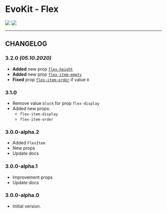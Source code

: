 [README]: /packages/evokit-flex/README.md

[flex-height]: /packages/evokit-flex/?id=flex-height

[flex-item-empty]: /packages/evokit-flex/?id=flex-item-empty
[flex-item-order]: /packages/evokit-flex/?id=flex-item-order

# EvoKit - Flex

[![](https://img.shields.io/npm/v/evokit-flex.svg)](https://www.npmjs.com/package/evokit-flex)
[![](https://img.shields.io/badge/page-README-42b983)][README]

---

## CHANGELOG

### 3.2.0 *(05.10.2020)*

- **Added** new prop [`flex-height`][flex-height]
- **Added** new prop [`flex-item-empty`][flex-item-empty]
- **Fixed** prop [`flex-item-order`][flex-item-order] if value `0`

### 3.1.0

- Remove value `block` for prop `flex-display`
- Added new props:
    - `flex-item-display`
    - `flex-item-order`

### 3.0.0-alpha.2

- Added `FlexItem`
- New props
- Update docs

### 3.0.0-alpha.1

- Improvement props
- Update docs

### 3.0.0-alpha.0

- Initial version.
